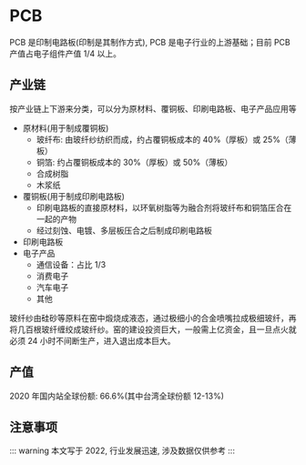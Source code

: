 # PCB

PCB 是印制电路板(印制是其制作方式), PCB 是电子行业的上游基础；目前 PCB 产值占电子组件产值 1/4 以上。

## 产业链

按产业链上下游来分类，可以分为原材料、覆铜板、印刷电路板、电子产品应用等

- 原材料(用于制成覆铜板)
  - 玻纤布: 由玻纤纱纺织而成，约占覆铜板成本的 40%（厚板）或 25%（薄板）
  - 铜箔: 约占覆铜板成本的 30%（厚板）或 50%（薄板）
  - 合成树脂
  - 木浆纸
- 覆铜板(用于制成印刷电路板)
  - 印刷电路板的直接原材料，以环氧树脂等为融合剂将玻纤布和铜箔压合在一起的产物
  - 经过刻蚀、电镀、多层板压合之后制成印刷电路板
- 印刷电路板
- 电子产品
  - 通信设备：占比 1/3
  - 消费电子
  - 汽车电子
  - 其他

玻纤纱由硅砂等原料在窑中煅烧成液态，通过极细小的合金喷嘴拉成极细玻纤，再将几百根玻纤缠绞成玻纤纱。窑的建设投资巨大，一般需上亿资金，且一旦点火就必须 24 小时不间断生产，进入退出成本巨大。

## 产值

2020 年国内站全球份额: 66.6%(其中台湾全球份额 12-13%)

## 注意事项

::: warning
本文写于 2022, 行业发展迅速, 涉及数据仅供参考
:::
